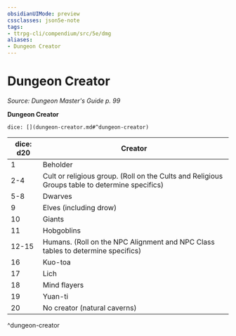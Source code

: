```yaml
---
obsidianUIMode: preview
cssclasses: json5e-note
tags:
- ttrpg-cli/compendium/src/5e/dmg
aliases:
- Dungeon Creator
---
```

# Dungeon Creator
*Source: Dungeon Master's Guide p. 99* 

**Dungeon Creator**

`dice: [](dungeon-creator.md#^dungeon-creator)`

| dice: d20 | Creator |
|-----------|---------|
| 1 | Beholder |
| 2-4 | Cult or religious group. (Roll on the Cults and Religious Groups table to determine specifics) |
| 5-8 | Dwarves |
| 9 | Elves (including drow) |
| 10 | Giants |
| 11 | Hobgoblins |
| 12-15 | Humans. (Roll on the NPC Alignment and NPC Class tables to determine specifics) |
| 16 | Kuo-toa |
| 17 | Lich |
| 18 | Mind flayers |
| 19 | Yuan-ti |
| 20 | No creator (natural caverns) |
^dungeon-creator